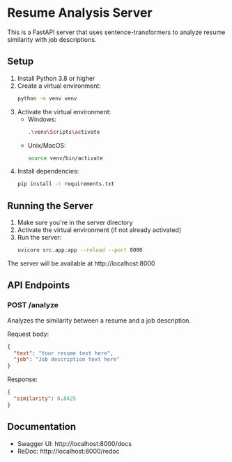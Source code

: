 # Resume Analysis Server

This is a FastAPI server that uses sentence-transformers to analyze resume similarity with job descriptions.

## Setup

1. Install Python 3.8 or higher
2. Create a virtual environment:
   ```bash
   python -m venv venv
   ```
3. Activate the virtual environment:
   - Windows:
     ```bash
     .\venv\Scripts\activate
     ```
   - Unix/MacOS:
     ```bash
     source venv/bin/activate
     ```
4. Install dependencies:
   ```bash
   pip install -r requirements.txt
   ```

## Running the Server

1. Make sure you're in the server directory
2. Activate the virtual environment (if not already activated)
3. Run the server:
   ```bash
   uvicorn src.app:app --reload --port 8000
   ```

The server will be available at http://localhost:8000

## API Endpoints

### POST /analyze
Analyzes the similarity between a resume and a job description.

Request body:
```json
{
  "text": "Your resume text here",
  "job": "Job description text here"
}
```

Response:
```json
{
  "similarity": 0.8425
}
```

## Documentation

- Swagger UI: http://localhost:8000/docs
- ReDoc: http://localhost:8000/redoc 